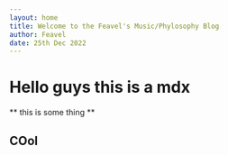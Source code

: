 ```yaml
---
layout: home
title: Welcome to the Feavel's Music/Phylosophy Blog
author: Feavel
date: 25th Dec 2022
---
```


# Hello guys this is a mdx

** this is some thing **

## COol

